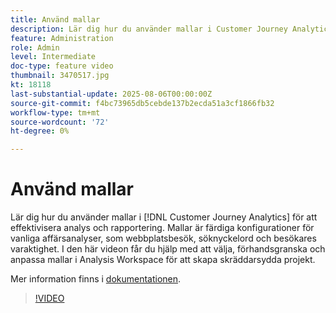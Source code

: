```yaml
---
title: Använd mallar
description: Lär dig hur du använder mallar i Customer Journey Analytics för att effektivisera analys och rapportering.
feature: Administration
role: Admin
level: Intermediate
doc-type: feature video
thumbnail: 3470517.jpg
kt: 18118
last-substantial-update: 2025-08-06T00:00:00Z
source-git-commit: f4bc73965db5cebde137b2ecda51a3cf1866fb32
workflow-type: tm+mt
source-wordcount: '72'
ht-degree: 0%

---
```


# Använd mallar

Lär dig hur du använder mallar i [!DNL Customer Journey Analytics] för att effektivisera analys och rapportering. Mallar är färdiga konfigurationer för vanliga affärsanalyser, som webbplatsbesök, söknyckelord och besökares varaktighet. I den här videon får du hjälp med att välja, förhandsgranska och anpassa mallar i Analysis Workspace för att skapa skräddarsydda projekt.

Mer information finns i [dokumentationen](https://experienceleague.adobe.com/sv/docs/analytics-platform/using/cja-workspace/templates/use-templates).

>[!VIDEO](https://video.tv.adobe.com/v/3470533/?learn=on&captions=swe)
